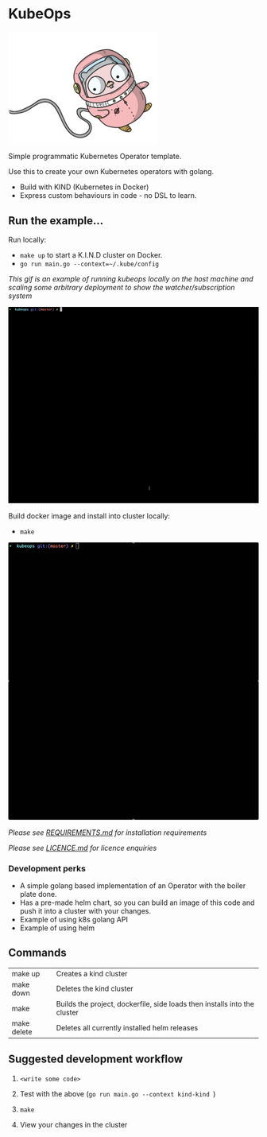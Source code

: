 # KubeOps


<img src="image/SPACEGIRL_GOPHER.png" data-canonical-src="image/SPACEGIRL_GOPHER.png" width="300" />

Simple programmatic Kubernetes Operator template.

Use this to create your own Kubernetes operators with golang.

- Build with KIND (Kubernetes in Docker)
- Express custom behaviours in code - no DSL to learn.

## Run the example...


Run locally:

- `make up` to start a K.I.N.D cluster on Docker.
- `go run main.go --context=~/.kube/config`


_This gif is an example of running kubeops locally on the host machine and scaling some arbitrary deployment to show the watcher/subscription system_

<img src="image/local.gif" width="800" />


Build docker image and install into cluster locally:

- `make`

<img src="image/remote.gif" width="800" />

_Please see [REQUIREMENTS.md](REQUIREMENTS.md) for installation requirements_

_Please see [LICENCE.md](LICENCE.md) for licence enquiries_

### Development perks

- A simple golang based implementation of an Operator with the boiler plate done.
- Has a pre-made helm chart, so you can build an image of this code and push it into a cluster with your changes.
- Example of using k8s golang API
- Example of using helm


## Commands

|   |   |
|---|---|
| make up  | Creates a kind cluster   |
| make down | Deletes the kind cluster  |
| make | Builds the project, dockerfile, side loads then installs into the cluster |
| make delete | Deletes all currently installed helm releases  |


## Suggested development workflow

1. `<write some code> `

2. Test with the above (`go run main.go --context kind-kind `)

3. `make`

4. View your changes in the cluster

